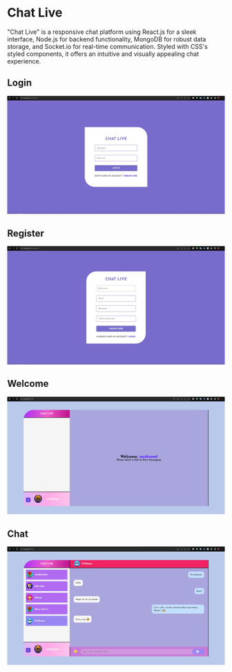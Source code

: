 # Chat Live 

"Chat Live" is a responsive chat platform using React.js for a sleek interface, Node.js for backend functionality, MongoDB for robust data storage, and Socket.io for real-time communication. Styled with CSS's styled components, it offers an intuitive and visually appealing chat experience.


## Login
![login page](/screenshots/login.jpg)

## Register
![Register page](/screenshots/register.jpg)

## Welcome
![Welcome page](/screenshots/welcome.jpg)

## Chat
![Chat page](/screenshots/chat.jpg)
